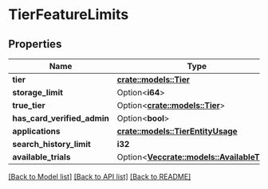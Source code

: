 # TierFeatureLimits

## Properties

Name | Type | Description | Notes
------------ | ------------- | ------------- | -------------
**tier** | [**crate::models::Tier**](Tier.md) |  | 
**storage_limit** | Option<**i64**> |  | [optional]
**true_tier** | Option<[**crate::models::Tier**](Tier.md)> |  | [optional]
**has_card_verified_admin** | Option<**bool**> |  | [optional]
**applications** | [**crate::models::TierEntityUsage**](TierEntityUsage.md) |  | 
**search_history_limit** | **i32** |  | 
**available_trials** | Option<[**Vec<crate::models::AvailableTrial>**](AvailableTrial.md)> |  | [optional]

[[Back to Model list]](../README.md#documentation-for-models) [[Back to API list]](../README.md#documentation-for-api-endpoints) [[Back to README]](../README.md)


